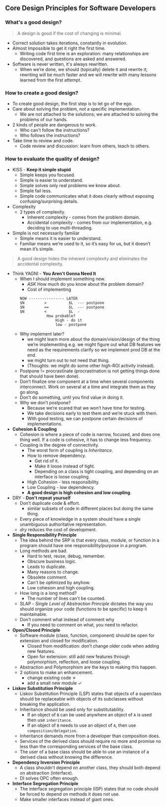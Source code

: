 ## Core Design Principles for Software Developers

### What's a good design?

> A design is good if the cost of changing is minimal.

- Correct solution takes iterations, constantly in evolution.
- Almost Impossible to get it right the first time.
    - Writing code first time is an exploration: many relationships are discovered, and questions are asked and answered.
- Software is never written, it's always rewritten.
    - When we’re done, we should (topically) delete it and rewrite it; rewriting will be much faster and we will rewrite with many lessons learned from the first attempt.

### How to create a good design?

- To create good design, the first step is to let go of the ego.
- Care about solving the problem, not a specific implementation.
    - We are not attached to the solutions; we are attached to solving the problems of our hands.
- 2 kinds of people are dangerous to work.
    - Who can't follow the instructions?
    - Who follows the instructions?
- Take time to review and code.
    - Code review and discussion: learn from others, teach to others.

### How to evaluate the quality of design?

- KISS - **Keep it simple stupid**
    - Simple keeps you focused.
    - Simple is easier to understand.
    - Simple solves only real problems we know about.
    - Simple fail less.
    - Simple code communicates what it does clearly without exposing confusing/surprising details.
- Complexity
    - 2 types of complexity.
        - Inherent complexity - comes from the problem domain.
        - Accidental complexity - comes from our implementation, e.g. deciding to use multi-threading.
- Simple is not necessarily familiar
    - Simple means it is easier to understand.
    - Familiar means we’re used to it, so it’s easy for us, but it doesn’t mean it’s simple.

> A good design hides the inherent complexity and eliminates the accidental complexity.
- Think YAGNI - **You Aren't Gonna Need It**
    - When I should implement something new.
        - *ASK* How much do you know about the problem domain?
        - Cost of implementing
        ```
        NOW ---------------- LATER
        $N         >          $L  --- postpone
        $N         ==         $L  --- postpone
        $N         <          $L  -
                    How probable?
                        High - do it
                        low - postpone
        ```
    - Why implement later?
        - we might learn more about the domain/vision/design of the thing we’re implementing e.g. we might figure out what DB features we need as the requirements clarify so we implement prod DB at the end.
        - we might turn out to not need that thing. 
        - (Thoughts: we might do some other high-ROI activity instead).
    - Postpone != procrastinate (procrastination is not getting things done that should have been done).
    - Don’t finalize one component at a time when several components interconnect. Work on several at a time and integrate them as they go along.
    - Don't do something, until you find value in doing it.
    - Why we don’t postpone?
        * Because we’re scared that we won’t have time for testing.
        * We take decisions early to test them and we’re stuck with them.
        * With good testing, we can postpone certain decisions of implementations.
- **Cohesion & Coupling**
    - Cohesion is where a piece of code is narrow, focused, and does one thing well. If a code is cohesive, it has to change less frequency.
    - Coupling is the degree of connectivity.
        - The worst form of coupling is *Inheritance*.
        - How to remove dependency.
            - Get rid of it.
            - Make it loose instead of tight.
            - Depending on a class is tight coupling, and depending on an interface is loose coupling.
        - High Cohesion - less responsibility.
        - Low Coupling - low dependency.
        - __A good design is high cohesion and low coupling__.
- DRY - **Don't repeat yourself**
    - Don’t duplicate code & effort.
        - similar subsets of code in different places but doing the same thing.
    - Every piece of knowledge in a system should have a single unambiguous authoritative representation.
    - *dry* reduces the cost of development.
- **Single Responsibility Principle**
    - The idea behind the SRP is that every class, module, or function in a program should have one responsibility/purpose in a program.
    - Long methods are bad.
        - Hard to test, reuse, debug, remember.
        - Obscure business logic.
        - Leads to duplicate.
        - Many reasons to change.
        - Obsolete comment.
        - Can't be optimized by anyhow.
        - Low cohesion and high coupling.
    - How long is a long method?
        - The number of lines can't be counted.
    - SLAP - *Single Level of Abstraction Principle* dictates the way you should organize your code (functions to be specific) to keep it maintainable.
    - Don't comment what instead of comment why
        - If you need to comment on what, you need to refactor.
- **Open/Closed Principle**
    - Software module (class, function, component) should be open for extension and closed for modification.
        - Closed from modification: don’t change older code when adding new features.
        - Open for extension: still add new features through polymorphism, reflection, and loose coupling.
    - Abstraction and Polymorphism are the keys to making this happen.
    - 2 options to make an enhancement.
        - change existing code ✗
        - add a small new module ✓
- **Liskov Substitution Principle**
    - Liskov Substitution Principle (LSP) states that objects of a superclass should be replaceable with objects of its subclasses without breaking the application.
    - Inheritance should be used only for substitutability.
        - If an object of `B` can be used anywhere an object of `A` is used then use `inheritance`.
        - If an object of `B` needs to use an object of `A`, then use `composition/delegation`.
    - Inheritance demands more from a developer than composition does.
    - Services of the derived class should require no more and promise no less than the corresponding services of the base class.
    - The user of a base class should be able to use an instance of a derived class without knowing the difference.
- **Dependency Inversion Principle**
    - A class shouldn't depend on another class, they should both depend on abstraction (interface).
    - DI solves OPC often enough.
- **Interface Segregation Principle**
    - The interface segregation principle (ISP) states that no code should be forced to depend on methods it does not use.
    - Make smaller interfaces instead of giant ones.
